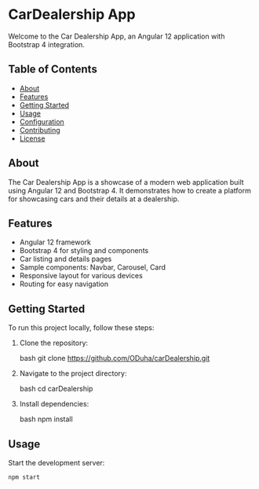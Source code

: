 # CarDealership App

Welcome to the Car Dealership App, an Angular 12 application with Bootstrap 4 integration.

## Table of Contents

- [About](#about)
- [Features](#features)
- [Getting Started](#getting-started)
- [Usage](#usage)
- [Configuration](#configuration)
- [Contributing](#contributing)
- [License](#license)

## About

The Car Dealership App is a showcase of a modern web application built using Angular 12 and Bootstrap 4. It demonstrates how to create a platform for showcasing cars and their details at a dealership.

## Features

- Angular 12 framework
- Bootstrap 4 for styling and components
- Car listing and details pages
- Sample components: Navbar, Carousel, Card
- Responsive layout for various devices
- Routing for easy navigation

## Getting Started

To run this project locally, follow these steps:

1. Clone the repository:

    bash
    git clone https://github.com/ODuha/carDealership.git
    

2. Navigate to the project directory:

    bash
    cd carDealership
    

3. Install dependencies:

    bash
    npm install
    

## Usage

Start the development server:

```bash
npm start
